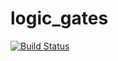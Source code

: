 # logic_gates
[![Build Status](https://travis-ci.org/lerina/logic_gates.svg?branch=master)](https://travis-ci.org/lerina/logic_gates)


